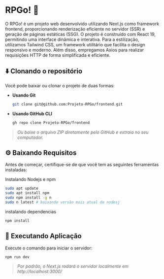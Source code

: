 # RPGo! 🚀

O RPGo! é um projeto web desenvolvido utilizando Next.js como framework frontend, proporcionando renderização eficiente no servidor (SSR) e geração de páginas estáticas (SSG). O projeto é construído com React 19, permitindo uma interface dinâmica e interativa. Para a estilização, utilizamos Tailwind CSS, um framework utilitário que facilita o design responsivo e moderno. Além disso, empregamos Axios para realizar requisições HTTP de forma simplificada e eficiente.

## ⬇️ Clonando o repositório
Você pode baixar ou clonar o projeto de duas formas:

- **Usando Git**
  ```sh
  git clone git@github.com:Projeto-RPGo/frontend.git
  ```

- **Usando GitHub CLI**
  ```sh
  gh repo clone Projeto-RPGo/frontend
  ```

> *Ou baixe o arquivo ZIP diretamente pelo GitHub e extraia no seu computador.*

## ⚙️ Baixando Requisitos

Antes de começar, certifique-se de que você tem as seguintes ferramentas instaladas:

Instalando Nodejs e npm
```sh
sudo apt update
sudo apt install npm
sudo npm install -g n
sudo n latest # baixando versão mais atual do nodesj
```

instalando dependencias
```sh
npm install
```

## 🌱 Executando Aplicação

Execute o comando para iniciar o servidor:
```sh
npm run dev
```

> *Por padrão, o Next.js rodará o servidor localmente em http://localhost:3000/*
